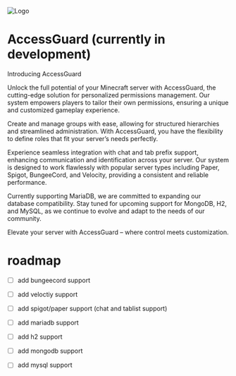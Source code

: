 ![Logo](https://cdn.discordapp.com/attachments/893971175821172747/1239574816202166292/OIG1.jpeg?ex=66436b82&is=66421a02&hm=29f38d4103c044efca50dc917bdac37dc9bf2777965fcbe84cbd4890948c26ea&)


# AccessGuard (currently in development)
Introducing AccessGuard

Unlock the full potential of your Minecraft server with AccessGuard, the cutting-edge solution for personalized permissions management. Our system empowers players to tailor their own permissions, ensuring a unique and customized gameplay experience.

Create and manage groups with ease, allowing for structured hierarchies and streamlined administration. With AccessGuard, you have the flexibility to define roles that fit your server’s needs perfectly.

Experience seamless integration with chat and tab prefix support, enhancing communication and identification across your server. Our system is designed to work flawlessly with popular server types including Paper, Spigot, BungeeCord, and Velocity, providing a consistent and reliable performance.

Currently supporting MariaDB, we are committed to expanding our database compatibility. Stay tuned for upcoming support for MongoDB, H2, and MySQL, as we continue to evolve and adapt to the needs of our community.

Elevate your server with AccessGuard – where control meets customization.

# roadmap
- [ ] add bungeecord support
- [ ] add veloctiy support
- [ ] add spigot/paper support (chat and tablist support)

- [ ] add mariadb support
- [ ] add h2 support 
- [ ] add mongodb support
- [ ] add mysql support
